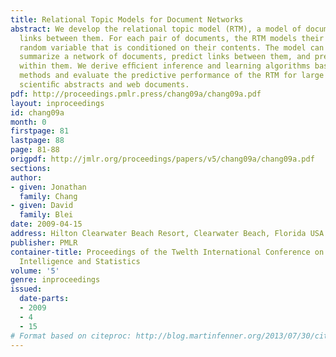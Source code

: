 ```yaml
---
title: Relational Topic Models for Document Networks
abstract: We develop the relational topic model (RTM), a model of documents and the
  links between them. For each pair of documents, the RTM models their link as a binary
  random variable that is conditioned on their contents. The model can be used to
  summarize a network of documents, predict links between them, and predict words
  within them. We derive efﬁcient inference and learning algorithms based on variational
  methods and evaluate the predictive performance of the RTM for large networks of
  scientiﬁc abstracts and web documents.
pdf: http://proceedings.pmlr.press/chang09a/chang09a.pdf
layout: inproceedings
id: chang09a
month: 0
firstpage: 81
lastpage: 88
page: 81-88
origpdf: http://jmlr.org/proceedings/papers/v5/chang09a/chang09a.pdf
sections: 
author:
- given: Jonathan
  family: Chang
- given: David
  family: Blei
date: 2009-04-15
address: Hilton Clearwater Beach Resort, Clearwater Beach, Florida USA
publisher: PMLR
container-title: Proceedings of the Twelth International Conference on Artificial
  Intelligence and Statistics
volume: '5'
genre: inproceedings
issued:
  date-parts:
  - 2009
  - 4
  - 15
# Format based on citeproc: http://blog.martinfenner.org/2013/07/30/citeproc-yaml-for-bibliographies/
---
```

